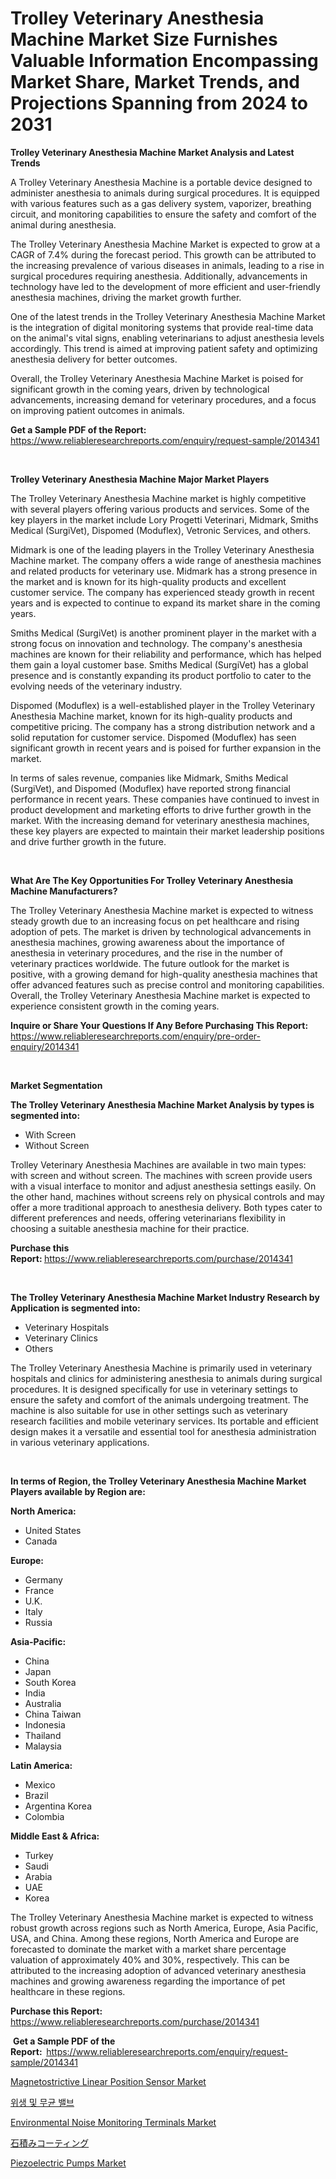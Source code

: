 <p><h1>Trolley Veterinary Anesthesia Machine Market Size Furnishes Valuable Information Encompassing Market Share, Market Trends, and Projections Spanning from 2024 to 2031</h1></p><p><strong>Trolley Veterinary Anesthesia Machine Market Analysis and Latest Trends</strong></p>
<p><p>A Trolley Veterinary Anesthesia Machine is a portable device designed to administer anesthesia to animals during surgical procedures. It is equipped with various features such as a gas delivery system, vaporizer, breathing circuit, and monitoring capabilities to ensure the safety and comfort of the animal during anesthesia.</p><p>The Trolley Veterinary Anesthesia Machine Market is expected to grow at a CAGR of 7.4% during the forecast period. This growth can be attributed to the increasing prevalence of various diseases in animals, leading to a rise in surgical procedures requiring anesthesia. Additionally, advancements in technology have led to the development of more efficient and user-friendly anesthesia machines, driving the market growth further.</p><p>One of the latest trends in the Trolley Veterinary Anesthesia Machine Market is the integration of digital monitoring systems that provide real-time data on the animal's vital signs, enabling veterinarians to adjust anesthesia levels accordingly. This trend is aimed at improving patient safety and optimizing anesthesia delivery for better outcomes.</p><p>Overall, the Trolley Veterinary Anesthesia Machine Market is poised for significant growth in the coming years, driven by technological advancements, increasing demand for veterinary procedures, and a focus on improving patient outcomes in animals.</p></p>
<p><strong>Get a Sample PDF of the Report:&nbsp;</strong> <a href="https://www.reliableresearchreports.com/enquiry/request-sample/2014341">https://www.reliableresearchreports.com/enquiry/request-sample/2014341</a></p>
<p>&nbsp;</p>
<p><strong>Trolley Veterinary Anesthesia Machine Major Market Players</strong></p>
<p><p>The Trolley Veterinary Anesthesia Machine market is highly competitive with several players offering various products and services. Some of the key players in the market include Lory Progetti Veterinari, Midmark, Smiths Medical (SurgiVet), Dispomed (Moduflex), Vetronic Services, and others.</p><p>Midmark is one of the leading players in the Trolley Veterinary Anesthesia Machine market. The company offers a wide range of anesthesia machines and related products for veterinary use. Midmark has a strong presence in the market and is known for its high-quality products and excellent customer service. The company has experienced steady growth in recent years and is expected to continue to expand its market share in the coming years.</p><p>Smiths Medical (SurgiVet) is another prominent player in the market with a strong focus on innovation and technology. The company's anesthesia machines are known for their reliability and performance, which has helped them gain a loyal customer base. Smiths Medical (SurgiVet) has a global presence and is constantly expanding its product portfolio to cater to the evolving needs of the veterinary industry.</p><p>Dispomed (Moduflex) is a well-established player in the Trolley Veterinary Anesthesia Machine market, known for its high-quality products and competitive pricing. The company has a strong distribution network and a solid reputation for customer service. Dispomed (Moduflex) has seen significant growth in recent years and is poised for further expansion in the market.</p><p>In terms of sales revenue, companies like Midmark, Smiths Medical (SurgiVet), and Dispomed (Moduflex) have reported strong financial performance in recent years. These companies have continued to invest in product development and marketing efforts to drive further growth in the market. With the increasing demand for veterinary anesthesia machines, these key players are expected to maintain their market leadership positions and drive further growth in the future.</p></p>
<p>&nbsp;</p>
<p><strong>What Are The Key Opportunities For Trolley Veterinary Anesthesia Machine Manufacturers?</strong></p>
<p><p>The Trolley Veterinary Anesthesia Machine market is expected to witness steady growth due to an increasing focus on pet healthcare and rising adoption of pets. The market is driven by technological advancements in anesthesia machines, growing awareness about the importance of anesthesia in veterinary procedures, and the rise in the number of veterinary practices worldwide. The future outlook for the market is positive, with a growing demand for high-quality anesthesia machines that offer advanced features such as precise control and monitoring capabilities. Overall, the Trolley Veterinary Anesthesia Machine market is expected to experience consistent growth in the coming years.</p></p>
<p><strong>Inquire or Share Your Questions If Any Before Purchasing This Report:</strong> <a href="https://www.reliableresearchreports.com/enquiry/pre-order-enquiry/2014341">https://www.reliableresearchreports.com/enquiry/pre-order-enquiry/2014341</a></p>
<p>&nbsp;</p>
<p><strong>Market Segmentation</strong></p>
<p><strong>The Trolley Veterinary Anesthesia Machine Market Analysis by types is segmented into:</strong></p>
<p><ul><li>With Screen</li><li>Without Screen</li></ul></p>
<p><p>Trolley Veterinary Anesthesia Machines are available in two main types: with screen and without screen. The machines with screen provide users with a visual interface to monitor and adjust anesthesia settings easily. On the other hand, machines without screens rely on physical controls and may offer a more traditional approach to anesthesia delivery. Both types cater to different preferences and needs, offering veterinarians flexibility in choosing a suitable anesthesia machine for their practice.</p></p>
<p><strong>Purchase this Report:&nbsp;</strong><a href="https://www.reliableresearchreports.com/purchase/2014341">https://www.reliableresearchreports.com/purchase/2014341</a></p>
<p>&nbsp;</p>
<p><strong>The Trolley Veterinary Anesthesia Machine Market Industry Research by Application is segmented into:</strong></p>
<p><ul><li>Veterinary Hospitals</li><li>Veterinary Clinics</li><li>Others</li></ul></p>
<p><p>The Trolley Veterinary Anesthesia Machine is primarily used in veterinary hospitals and clinics for administering anesthesia to animals during surgical procedures. It is designed specifically for use in veterinary settings to ensure the safety and comfort of the animals undergoing treatment. The machine is also suitable for use in other settings such as veterinary research facilities and mobile veterinary services. Its portable and efficient design makes it a versatile and essential tool for anesthesia administration in various veterinary applications.</p></p>
<p>&nbsp;</p>
<p><strong>In terms of Region, the Trolley Veterinary Anesthesia Machine Market Players available by Region are:</strong></p>
<p>
    <p> <strong> North America: </strong>
        <ul>
            <li>United States</li>
            <li>Canada</li>
        </ul>
        </p> 
    <p> <strong> Europe: </strong>
        <ul>
            <li>Germany</li>
            <li>France</li>
            <li>U.K.</li>
            <li>Italy</li>
            <li>Russia</li>
        </ul>
        </p> 
    <p> <strong> Asia-Pacific: </strong>
        <ul>
            <li>China</li>
            <li>Japan</li>
            <li>South Korea</li>
            <li>India</li>
            <li>Australia</li>
            <li>China Taiwan</li>
            <li>Indonesia</li>
            <li>Thailand</li>
            <li>Malaysia</li>
        </ul>
        </p> 
    <p> <strong> Latin America: </strong>
        <ul>
            <li>Mexico</li>
            <li>Brazil</li>
            <li>Argentina Korea</li>
            <li>Colombia</li>
        </ul>
        </p> 
    <p> <strong> Middle East & Africa: </strong>
        <ul>
            <li>Turkey</li>
            <li>Saudi</li>
            <li>Arabia</li>
            <li>UAE</li>
            <li>Korea</li>
        </ul>
    </p>
    </p>
<p><p>The Trolley Veterinary Anesthesia Machine market is expected to witness robust growth across regions such as North America, Europe, Asia Pacific, USA, and China. Among these regions, North America and Europe are forecasted to dominate the market with a market share percentage valuation of approximately 40% and 30%, respectively. This can be attributed to the increasing adoption of advanced veterinary anesthesia machines and growing awareness regarding the importance of pet healthcare in these regions.</p></p>
<p><strong>Purchase this Report: </strong><a href="https://www.reliableresearchreports.com/purchase/2014341">https://www.reliableresearchreports.com/purchase/2014341</a></p>
<p>&nbsp;<strong>Get a Sample PDF of the Report:&nbsp;&nbsp;</strong><a href="https://www.reliableresearchreports.com/enquiry/request-sample/2014341">https://www.reliableresearchreports.com/enquiry/request-sample/2014341</a></p>
<p><strong></strong></p>
<p><p><a href="https://view.publitas.com/reportprime-1/magnetostrictive-linear-position-sensor-market-size-and-examines-its-market-scope-with-a-primary-focus-on-growth-opportunities-and-forecasted-trends-spanning-from-2024-to-2031/">Magnetostrictive Linear Position Sensor Market</a></p><p><a href="https://medium.com/@lfonhkp36091444/%EC%9C%84%EC%83%9D-%EB%B0%8F-%EB%AC%B4%EA%B7%A0-%EB%B0%B8%EB%B8%8C-%EC%8B%9C%EC%9E%A5-%EC%8B%9C%EC%9E%A5-cagr-%EC%8B%9C%EC%9E%A5-%ED%8A%B8%EB%A0%8C%EB%93%9C-%EB%B0%8F-%EC%84%B1%EC%9E%A5-%EC%A0%84%EB%9E%B5%EC%97%90-%EB%8C%80%ED%95%9C-%ED%86%B5%EC%B0%B0%EB%A0%A5-1f820ccb57e7">위생 및 무균 밸브</a></p><p><a href="https://funky-papaya-cf4.notion.site/Environmental-Noise-Monitoring-Terminals-Market-Research-Report-Unlocks-Analysis-on-the-Market-Finan-7e570ede72cc458b995f5bdb71dcfe69">Environmental Noise Monitoring Terminals Market</a></p><p><a href="https://medium.com/@zoetazuur/2024%E5%B9%B4%E3%81%8B%E3%82%892031%E5%B9%B4%E3%81%BE%E3%81%A7%E3%81%AE%E7%9F%B3%E5%B7%A5%E3%82%B3%E3%83%BC%E3%83%86%E3%82%A3%E3%83%B3%E3%82%B0%E5%B8%82%E5%A0%B4%E3%82%B7%E3%82%A7%E3%82%A2%E3%81%AE%E9%80%B2%E5%8C%96%E3%81%A8%E5%B8%82%E5%A0%B4%E6%88%90%E9%95%B7%E3%83%88%E3%83%AC%E3%83%B3%E3%83%89-a84995f03a32">石積みコーティング</a></p><p><a href="https://view.publitas.com/reportprime-1/piezoelectric-pumps-market-research-report-reveals-the-latest-trends-and-opportunities-of-this-market-for-period-from-2024-2031/">Piezoelectric Pumps Market</a></p></p>